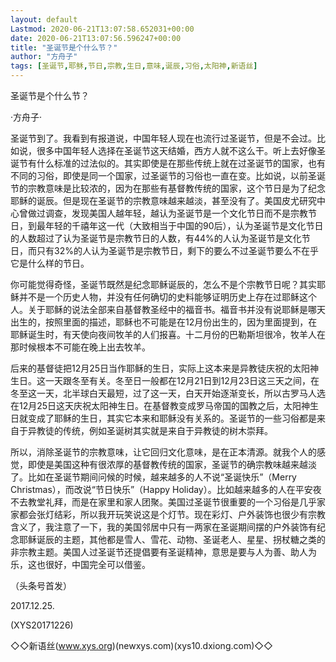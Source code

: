 ```yaml
---
layout: default
Lastmod: 2020-06-21T13:07:58.652031+00:00
date: 2020-06-21T13:07:56.596247+00:00
title: "圣诞节是个什么节？"
author: "方舟子"
tags: [圣诞节,耶稣,节日,宗教,生日,意味,诞辰,习俗,太阳神,新语丝]
---
```


圣诞节是个什么节？

·方舟子·

圣诞节到了。我看到有报道说，中国年轻人现在也流行过圣诞节，但是不会过。比如说，很多中国年轻人选择在圣诞节这天结婚，西方人就不这么干。听上去好像圣诞节有什么标准的过法似的。其实即使是在那些传统上就在过圣诞节的国家，也有不同的习俗，即使是同一个国家，过圣诞节的习俗也一直在变。比如说，以前圣诞节的宗教意味是比较浓的，因为在那些有基督教传统的国家，这个节日是为了纪念耶稣的诞辰。但是现在圣诞节的宗教意味越来越淡，甚至没有了。美国皮尤研究中心曾做过调查，发现美国人越年轻，越认为圣诞节是一个文化节日而不是宗教节日，到最年轻的千禧年这一代（大致相当于中国的90后），认为圣诞节是文化节日的人数超过了认为圣诞节是宗教节日的人数，有44%的人认为圣诞节是文化节日，而只有32%的人认为圣诞节是宗教节日，剩下的要么不过圣诞节要么不在乎它是什么样的节日。

你可能觉得奇怪，圣诞节既然是纪念耶稣诞辰的，怎么不是个宗教节日呢？其实耶稣并不是一个历史人物，并没有任何确切的史料能够证明历史上存在过耶稣这个人。关于耶稣的说法全部来自基督教圣经中的福音书。福音书并没有说耶稣是哪天出生的，按照里面的描述，耶稣也不可能是在12月份出生的，因为里面提到，在耶稣诞生时，有天使向夜间牧羊的人们报喜。十二月份的巴勒斯坦很冷，牧羊人在那时候根本不可能在晚上出去牧羊。

后来的基督徒把12月25日当作耶稣的生日，实际上这本来是异教徒庆祝的太阳神生日。这一天跟冬至有关。冬至日一般都在12月21日到12月23日这三天之间，在冬至这一天，北半球白天最短，过了这一天，白天开始逐渐变长，所以古罗马人选在12月25日这天庆祝太阳神生日。在基督教变成罗马帝国的国教之后，太阳神生日就变成了耶稣的生日，其实它本来和耶稣没有关系的。圣诞节的一些习俗都是来自于异教徒的传统，例如圣诞树其实就是来自于异教徒的树木崇拜。

所以，消除圣诞节的宗教意味，让它回归文化意味，是在正本清源。就我个人的感觉，即使是美国这种有很浓厚的基督教传统的国家，圣诞节的确宗教味越来越淡了。比如在圣诞节期间问候的时候，越来越多的人不说“圣诞快乐”（Merry Christmas），而改说“节日快乐”（Happy Holiday）。比如越来越多的人在平安夜不去教堂礼拜，而是在家里和家人团聚。美国过圣诞节很重要的一个习俗是几乎家家都会张灯结彩，所以我开玩笑说这是个灯节。现在彩灯、户外装饰也很少有宗教含义了，我注意了一下，我的美国邻居中只有一两家在圣诞期间摆的户外装饰有纪念耶稣诞辰的主题，其他都是雪人、雪花、动物、圣诞老人、星星、拐杖糖之类的非宗教主题。美国人过圣诞节还提倡要有圣诞精神，意思是要与人为善、助人为乐，这也很好，中国完全可以借鉴。

（头条号首发）

2017.12.25.

(XYS20171226)

◇◇新语丝(www.xys.org)(newxys.com)(xys10.dxiong.com)◇◇

